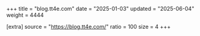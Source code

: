 +++
title = "blog.tt4e.com"
date = "2025-01-03"
updated = "2025-06-04"
weight = 4444

[extra]
source = "https://blog.tt4e.com/"
ratio = 100
size = 4
+++
